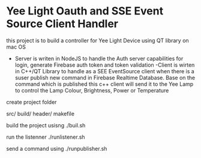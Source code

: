 # Yee Light Oauth and SSE Event Source Client Handler 

this project is to build a controller for Yee Light Device using QT library on mac OS
- Server is writen in NodeJS to handle the Auth server capabilities for login, generate Firebase auth token and token validation 
-Client is wirten in C++/QT Library to handle as a SEE EventSource client when there is a suser publish new command in Firebase Realtime Database. Base on the command which is published this c++ client will send it to the Yee Lamp to control the Lamp Colour, Brightness, Power or Temperature



create project folder 

src/
build/
header/
makefile


build the project usisng
./buil.sh

run the listenner 
./runlistener.sh

send a command using
./runpublisher.sh

